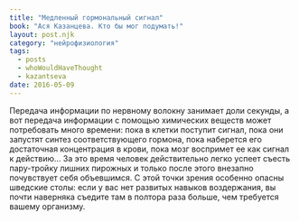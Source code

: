```yaml
---
title: "Медленный гормональный сигнал"
book: "Ася Казанцева. Кто бы мог подумать!"
layout: post.njk
category: "нейрофизиология"
tags:
  - posts
  - whoWouldHaveThought
  - kazantseva
date: 2016-05-09
---
```


Передача информации по нервному волокну занимает доли секунды, а вот передача информации с помощью химических веществ может потребовать много времени: пока в клетки поступит сигнал, пока они запустят синтез соответствующего гормона, пока наберется его достаточная концентрация в крови, пока мозг воспримет ее как сигнал к действию… За это время человек действительно легко успеет съесть пару-тройку лишних пирожных и только после этого внезапно почувствует себя объевшимся. С этой точки зрения особенно опасны шведские столы: если у вас нет развитых навыков воздержания, вы почти наверняка съедите там в полтора раза больше, чем требуется вашему организму.
